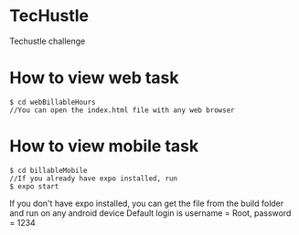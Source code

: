 # TecHustle
Techustle challenge

# How to view web task 
```
$ cd webBillableHours
//You can open the index.html file with any web browser
```


# How to view mobile task
```
$ cd billableMobile
//If you already have expo installed, run
$ expo start
```
If you don't have expo installed, you can get the file from the build folder and run on any android device
Default login is username = Root, password = 1234
